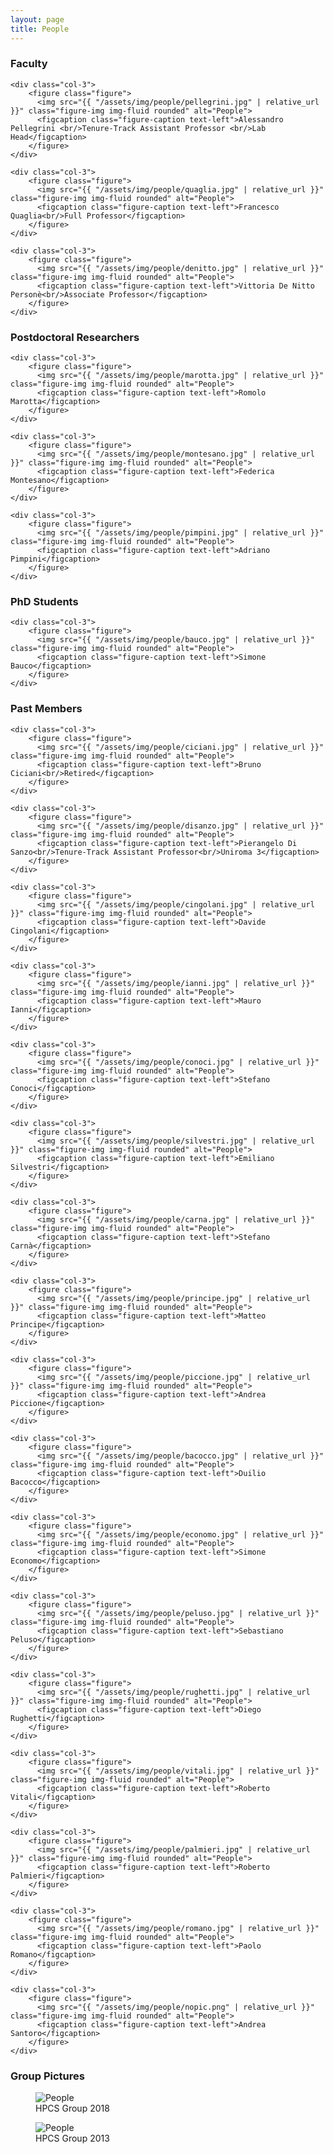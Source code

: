 ```yaml
---
layout: page
title: People
---
```


### Faculty

<div class="row">

    <div class="col-3">
        <figure class="figure">
          <img src="{{ "/assets/img/people/pellegrini.jpg" | relative_url }}" class="figure-img img-fluid rounded" alt="People">
          <figcaption class="figure-caption text-left">Alessandro Pellegrini <br/>Tenure-Track Assistant Professor <br/>Lab Head</figcaption>
        </figure>
    </div>
    
    <div class="col-3">
        <figure class="figure">
          <img src="{{ "/assets/img/people/quaglia.jpg" | relative_url }}" class="figure-img img-fluid rounded" alt="People">
          <figcaption class="figure-caption text-left">Francesco Quaglia<br/>Full Professor</figcaption>
        </figure>
    </div>
    
    <div class="col-3">
        <figure class="figure">
          <img src="{{ "/assets/img/people/denitto.jpg" | relative_url }}" class="figure-img img-fluid rounded" alt="People">
          <figcaption class="figure-caption text-left">Vittoria De Nitto Personè<br/>Associate Professor</figcaption>
        </figure>
    </div>

</div>

### Postdoctoral Researchers

<div class="row">

    <div class="col-3">
        <figure class="figure">
          <img src="{{ "/assets/img/people/marotta.jpg" | relative_url }}" class="figure-img img-fluid rounded" alt="People">
          <figcaption class="figure-caption text-left">Romolo Marotta</figcaption>
        </figure>
    </div>

    <div class="col-3">
        <figure class="figure">
          <img src="{{ "/assets/img/people/montesano.jpg" | relative_url }}" class="figure-img img-fluid rounded" alt="People">
          <figcaption class="figure-caption text-left">Federica Montesano</figcaption>
        </figure>
    </div>

    <div class="col-3">
        <figure class="figure">
          <img src="{{ "/assets/img/people/pimpini.jpg" | relative_url }}" class="figure-img img-fluid rounded" alt="People">
          <figcaption class="figure-caption text-left">Adriano Pimpini</figcaption>
        </figure>
    </div>

</div>

### PhD Students

<div class="row">

    <div class="col-3">
        <figure class="figure">
          <img src="{{ "/assets/img/people/bauco.jpg" | relative_url }}" class="figure-img img-fluid rounded" alt="People">
          <figcaption class="figure-caption text-left">Simone Bauco</figcaption>
        </figure>
    </div>

</div>

### Past Members

<div class="row">

    <div class="col-3">
        <figure class="figure">
          <img src="{{ "/assets/img/people/ciciani.jpg" | relative_url }}" class="figure-img img-fluid rounded" alt="People">
          <figcaption class="figure-caption text-left">Bruno Ciciani<br/>Retired</figcaption>
        </figure>
    </div>
    
    <div class="col-3">
        <figure class="figure">
          <img src="{{ "/assets/img/people/disanzo.jpg" | relative_url }}" class="figure-img img-fluid rounded" alt="People">
          <figcaption class="figure-caption text-left">Pierangelo Di Sanzo<br/>Tenure-Track Assistant Professor<br/>Uniroma 3</figcaption>
        </figure>
    </div>
    
    <div class="col-3">
        <figure class="figure">
          <img src="{{ "/assets/img/people/cingolani.jpg" | relative_url }}" class="figure-img img-fluid rounded" alt="People">
          <figcaption class="figure-caption text-left">Davide Cingolani</figcaption>
        </figure>
    </div>
    
    <div class="col-3">
        <figure class="figure">
          <img src="{{ "/assets/img/people/ianni.jpg" | relative_url }}" class="figure-img img-fluid rounded" alt="People">
          <figcaption class="figure-caption text-left">Mauro Ianni</figcaption>
        </figure>
    </div>
    
    <div class="col-3">
        <figure class="figure">
          <img src="{{ "/assets/img/people/conoci.jpg" | relative_url }}" class="figure-img img-fluid rounded" alt="People">
          <figcaption class="figure-caption text-left">Stefano Conoci</figcaption>
        </figure>
    </div>
    
    <div class="col-3">
        <figure class="figure">
          <img src="{{ "/assets/img/people/silvestri.jpg" | relative_url }}" class="figure-img img-fluid rounded" alt="People">
          <figcaption class="figure-caption text-left">Emiliano Silvestri</figcaption>
        </figure>
    </div>
    
    <div class="col-3">
        <figure class="figure">
          <img src="{{ "/assets/img/people/carna.jpg" | relative_url }}" class="figure-img img-fluid rounded" alt="People">
          <figcaption class="figure-caption text-left">Stefano Carnà</figcaption>
        </figure>
    </div>
    
    <div class="col-3">
        <figure class="figure">
          <img src="{{ "/assets/img/people/principe.jpg" | relative_url }}" class="figure-img img-fluid rounded" alt="People">
          <figcaption class="figure-caption text-left">Matteo Principe</figcaption>
        </figure>
    </div>
    
    <div class="col-3">
        <figure class="figure">
          <img src="{{ "/assets/img/people/piccione.jpg" | relative_url }}" class="figure-img img-fluid rounded" alt="People">
          <figcaption class="figure-caption text-left">Andrea Piccione</figcaption>
        </figure>
    </div>
    
    <div class="col-3">
        <figure class="figure">
          <img src="{{ "/assets/img/people/bacocco.jpg" | relative_url }}" class="figure-img img-fluid rounded" alt="People">
          <figcaption class="figure-caption text-left">Duilio Bacocco</figcaption>
        </figure>
    </div>
    
    <div class="col-3">
        <figure class="figure">
          <img src="{{ "/assets/img/people/economo.jpg" | relative_url }}" class="figure-img img-fluid rounded" alt="People">
          <figcaption class="figure-caption text-left">Simone Economo</figcaption>
        </figure>
    </div>
    
    <div class="col-3">
        <figure class="figure">
          <img src="{{ "/assets/img/people/peluso.jpg" | relative_url }}" class="figure-img img-fluid rounded" alt="People">
          <figcaption class="figure-caption text-left">Sebastiano Peluso</figcaption>
        </figure>
    </div>
    
    <div class="col-3">
        <figure class="figure">
          <img src="{{ "/assets/img/people/rughetti.jpg" | relative_url }}" class="figure-img img-fluid rounded" alt="People">
          <figcaption class="figure-caption text-left">Diego Rughetti</figcaption>
        </figure>
    </div>
    
    <div class="col-3">
        <figure class="figure">
          <img src="{{ "/assets/img/people/vitali.jpg" | relative_url }}" class="figure-img img-fluid rounded" alt="People">
          <figcaption class="figure-caption text-left">Roberto Vitali</figcaption>
        </figure>
    </div>
    
    <div class="col-3">
        <figure class="figure">
          <img src="{{ "/assets/img/people/palmieri.jpg" | relative_url }}" class="figure-img img-fluid rounded" alt="People">
          <figcaption class="figure-caption text-left">Roberto Palmieri</figcaption>
        </figure>
    </div>
    
    <div class="col-3">
        <figure class="figure">
          <img src="{{ "/assets/img/people/romano.jpg" | relative_url }}" class="figure-img img-fluid rounded" alt="People">
          <figcaption class="figure-caption text-left">Paolo Romano</figcaption>
        </figure>
    </div>
    
    <div class="col-3">
        <figure class="figure">
          <img src="{{ "/assets/img/people/nopic.png" | relative_url }}" class="figure-img img-fluid rounded" alt="People">
          <figcaption class="figure-caption text-left">Andrea Santoro</figcaption>
        </figure>
    </div>

</div>

### Group Pictures

<figure class="figure">
  <img src="{{ "/assets/img/people/group-2018.jpg" | relative_url }}" class="figure-img img-fluid rounded" alt="People">
  <figcaption class="figure-caption text-left">HPCS Group 2018</figcaption>
</figure>

<figure class="figure">
  <img src="{{ "/assets/img/people/group-2013.jpg" | relative_url }}" class="figure-img img-fluid rounded" alt="People">
  <figcaption class="figure-caption text-left">HPCS Group 2013</figcaption>
</figure>
